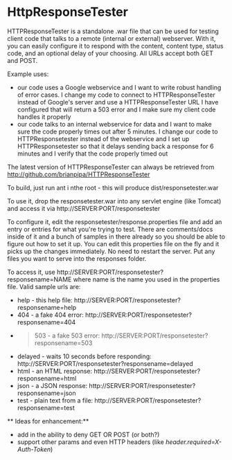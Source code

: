 # HttpResponseTester
HTTPResponseTester is a standalone .war file that can be used for testing client code that talks to a remote (internal or external) webserver. With it, you can easily configure it to respond with the content, content type, status code, and an optional delay of your choosing. All URLs accept both GET and POST. 

Example uses:
* our code uses a Google webservice and I want to write robust handling of error cases. I change my code to connect to HTTPResponseTester instead of Google's server and use a HTTPResponseTester URL I have configured that will return a 503 error and I make sure my client code handles it properly
* our code talks to an internal webservice for data and I want to make sure the code properly times out after 5 minutes. I change our code to HTTPResponsetester instead of the webservice and I set up HTTPResponsetester so that it delays sending back a response for 6 minutes and I verify that the code properly timed out

The latest version of HTTPResponseTester can always be retrieved from http://github.com/brianpipa/HTTPResponseTester

To build, just run ant i nthe root - this will produce dist/responsetester.war

To use it, drop the responsetester.war into any servlet engine (like Tomcat) and access it via http://SERVER:PORT/responsetester

To configure it, edit the responsetester/response.properties file and add an entry or entries for what you're trying to test. There are comments/docs inside of it and a bunch of samples in there already so you should be able to figure out how to set it up. You can edit this properties file on the fly and it picks up the changes immediately. No need to restart the server. Put any files you want to serve into the responses folder.

To access it, use http://SERVER:PORT/responsetester?responsename=NAME where name is the name you used in the properties file. Valid sample urls are:
* help - this help file: http://SERVER:PORT/responsetester?responsename=help
* 404 - a fake 404 error: http://SERVER:PORT/responsetester?responsename=404
* >503 - a fake 503 error: http://SERVER:PORT/responsetester?responsename=503
* delayed - waits 10 seconds before responding: http://SERVER:PORT/responsetester?responsename=delayed
* html - an HTML response: http://SERVER:PORT/responsetester?responsename=html
* json - a JSON response: http://SERVER:PORT/responsetester?responsename=json
* test - plain text from a file: http://SERVER:PORT/responsetester?responsename=test

** Ideas for enhancement:**
* add in the ability to deny GET OR POST (or both?)
* support other params and even HTTP headers (like *header.required=X-Auth-Token*)
